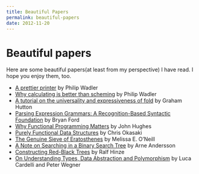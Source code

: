 ```yaml
---
title: Beautiful Papers
permalink: beautiful-papers
date: 2012-11-20
---
```


# Beautiful papers

Here are some beautiful papers(at least from my perspective)
I have read. I hope you enjoy them, too.

+ [A prettier printer][prettier] by Philip Wadler
+ [Why calculating is better than scheming][critique-of-scheme] by Philip Wadler
+ [A tutorial on the universality and expressiveness of fold][fold] by Graham Hutton
+ [Parsing Expression Grammars: A Recognition-Based Syntactic Foundation][peg] by Bryan Ford
+ [Why Functional Programming Matters][whyfp] by John Hughes
+ [Purely Functional Data Structures][pure] by Chris Okasaki
+ [The Genuine Sieve of Eratosthenes][sieve] by Melissa E. O’Neill
+ [A Note on Searching in a Binary Search Tree][searchbst] by Arne Andersson
+ [Constructing Red-Black Trees][cons-rbtree] by Ralf Hinze
+ [On Understanding Types, Data Abstraction and Polymorphism][poly] by Luca Cardelli and Peter Wegner

[prettier]: http://homepages.inf.ed.ac.uk/wadler/papers/prettier/prettier.pdf
[critique-of-scheme]: http://www.cs.kent.ac.uk/people/staff/dat/miranda/wadler87.pdf
[fold]: http://www.cs.nott.ac.uk/~gmh/fold.pdf
[peg]: http://pdos.csail.mit.edu/papers/parsing:popl04.pdf
[whyfp]: http://www.cs.kent.ac.uk/people/staff/dat/miranda/whyfp90.pdf
[pure]: http://www.cs.cmu.edu/~rwh/theses/okasaki.pdf
[sieve]: http://www.cs.hmc.edu/~oneill/papers/Sieve-JFP.pdf
[searchbst]: http://user.it.uu.se/~arnea/ps/searchproc.pdf
[cons-rbtree]: http://citeseerx.ist.psu.edu/viewdoc/summary?doi=10.1.1.46.1458
[poly]: http://lucacardelli.name/Papers/OnUnderstanding.A4.pdf
